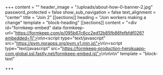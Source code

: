 +++
content = ""
header_image = "/uploads/about-how-0-banner-2.jpg"
password_protected = false
show_sub_navigation = false
text_alignment = "center"
title = "Join 2"
[[sections]]
heading = "Join workers making a change"
template = "block-heading"
[[sections]]
content = "<div id=\"formkeep-embed\" data-formkeep-url=\"https://formkeep.com/p/095b67c6cc2ed12b85fb86fefbfdf026?embedded=1\"></div>\n\n<script type=\"text/javascript\" src=\"https://pym.nprapps.org/pym.v1.min.js\"></script>\n\n<script type=\"text/javascript\" src=\"https://formkeep-production-herokuapp-com.global.ssl.fastly.net/formkeep-embed.js\"></script>\n\n<!-- Get notified when the form is submitted, add your own code below: -->\n\n<script>\n\nconst formkeepEmbed = document.querySelector('#formkeep-embed')\n\nformkeepEmbed.addEventListener('formkeep-embed:submitting', _event => {\n\n  console.log('Submitting form...')\n\n})\n\nformkeepEmbed.addEventListener('formkeep-embed:submitted', _event => {\n\n  console.log('Submitted form...')\n\n})\n\n</script>"
template = "block-text"

+++
